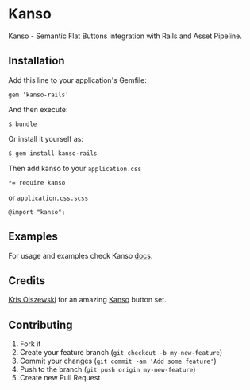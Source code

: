 # Kanso

Kanso - Semantic Flat Buttons integration with Rails and Asset Pipeline.

## Installation

Add this line to your application's Gemfile:

    gem 'kanso-rails'

And then execute:

    $ bundle

Or install it yourself as:

    $ gem install kanso-rails
    
Then add kanso to your `application.css`

    *= require kanso

or `application.css.scss`

    @import "kanso";
    
## Examples

For usage and examples check Kanso [docs](http://www.kolszewski.com/kanso).

## Credits

[Kris Olszewski](http://www.kolszewski.com) for an amazing [Kanso](http://www.kolszewski.com/kanso) button set.

## Contributing

1. Fork it
2. Create your feature branch (`git checkout -b my-new-feature`)
3. Commit your changes (`git commit -am 'Add some feature'`)
4. Push to the branch (`git push origin my-new-feature`)
5. Create new Pull Request
